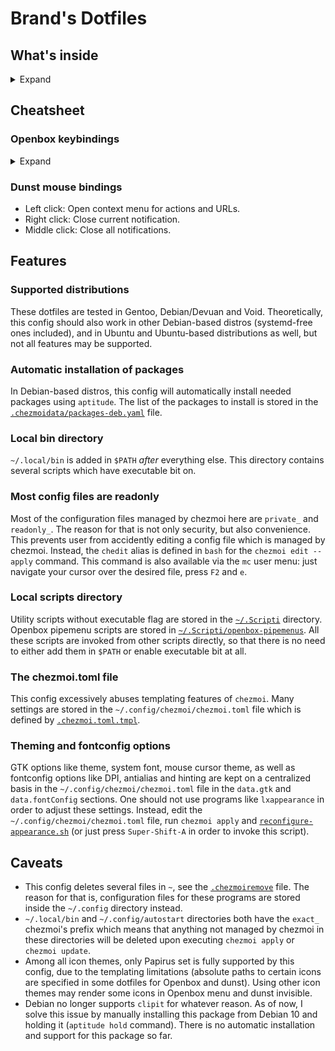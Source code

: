# Brand's Dotfiles

## What's inside

<details>
  <summary>Expand</summary>

<table>
    <tr>
        <th colspan="2">Applications and utilities</th>
    </tr>
    <tr>
        <td>Dotfiles manager</td>
        <td>[chezmoi](https://www.chezmoi.io/)</td>
    </tr>
    <tr>
        <td>Window manager</td>
        <td>[Openbox](https://github.com/danakj/openbox)</td>
    </tr>
    <tr>
        <td>Panel</td>
        <td>[tint2](https://github.com/o9000/tint2)</td>
    </tr>
    <tr>
        <td>Wallpaper manager</td>
        <td>[nitrogen](https://github.com/l3ib/nitrogen)</td>
    </tr>
    <tr>
        <td>System monitor</td>
        <td>[conky](https://github.com/brndnmtthws/conky)</td>
    </tr>
    <tr>
        <td>Openbox menus</td>
        <td>[obmenu-generator](https://github.com/trizen/obmenu-generator)</td>
    </tr>
    <tr>
        <td>Application launcher</td>
        <td>[rofi](https://github.com/davatorium/rofi)</td>
    </tr>
    <tr>
        <td>Text processors</td>
        <td>[vim](https://github.com/vim/vim), [emacs](https://www.gnu.org/software/emacs/)</td>
    </tr>
    <tr>
        <td>Terminal emulator</td>
        <td>[lxterminal](https://github.com/lxde/lxterminal), [alacritty](https://github.com/alacritty/alacritty)</td>
    </tr>
    <tr>
        <td>File managers</td>
        <td>[mc](https://midnight-commander.org/), [pcmanfm](https://github.com/lxde/pcmanfm) or [caja](https://github.com/mate-desktop/caja)</td>
    </tr>
    <tr>
        <td>Sound volume</td>
        <td>[volumeicon](https://github.com/Maato/volumeicon)</td>
    </tr>
    <tr>
        <td>Keyboard layout switcher</td>
        <td>[gxkb](https://github.com/zen-tools/gxkb)</td>
    </tr>
    <tr>
        <td>Clipboard manager</td>
        <td>[clipit](https://github.com/CristianHenzel/ClipIt)</td>
    </tr>
    <tr>
        <td>Screensaver</td>
        <td>[xscreensaver](https://www.jwz.org/xscreensaver/)</td>
    </tr>
    <tr>
        <td>X settings daemon</td>
        <td>[xsettingsd](https://codeberg.org/derat/xsettingsd)</td>
    </tr>
    <tr>
        <td>Calendar</td>
        <td>[gsimplecal](https://github.com/dmedvinsky/gsimplecal)</td>
    </tr>
    <tr>
        <td>Screenshots</td>
        <td>[scrot](https://github.com/dreamer/scrot)</td>
    </tr>
    <tr>
        <td>Miscellania</td>
        <td>[Caffeine-ng](https://codeberg.org/WhyNotHugo/caffeine-ng), [Redshift](https://github.com/jonls/redshift)</td>
    </tr>
    <tr>
        <th colspan="2">Theming</th>
    </tr>
    <tr>
        <td>GTK and Openbox theme</td>
        <td>[Greylooks](https://github.com/vbrand1984/greylooks)</td>
    </tr>
    <tr>
        <td>Icons</td>
        <td>[Papirus-Light](https://github.com/PapirusDevelopmentTeam/papirus-icon-theme)</td>
    </tr>
    <tr>
        <td>Mouse cursor</td>
        <td>DMZ-White a.k.a. Vanilla-DMZ</td>
    </tr>
    <tr>
        <td>System font</td>
        <td>Roboto Regular 11</td>
    </tr>
    <tr>
        <td>Monospace font</td>
        <td>JetBrains Mono Medium</td>
    </tr>
    <tr>
        <td>Other fonts used</td>
        <td>Ubuntu, DejaVu</td>
    </tr>
</table>

</details>

## Cheatsheet

### Openbox keybindings

<details>
  <summary>Expand</summary>

<table>
    <tr>
        <th colspan="2">Application launchers</th>
    </tr>
    <tr>
        <td>Super-Ctrl-B</td>
        <td>Web Browser</td>
    </tr>
    <tr>
        <td>Super-Ctrl-C</td>
        <td>LibreOffice Calc</td>
    </tr>
    <tr>
        <td>Super-Ctrl-E</td>
        <td>Emacs client</td>
    </tr>
    <tr>
        <td>Super-Ctrl-F</td>
        <td>File manager</td>
    </tr>
    <tr>
        <td>Super-Ctrl-I</td>
        <td>LibreOffice Impress</td>
    </tr>
    <tr>
        <td>Super-Ctrl-O</td>
        <td>Obconf</td>
    </tr>
    <tr>
        <td>Super-Ctrl-P</td>
        <td>Pavucontrol</td>
    </tr>
    <tr>
        <td>Super-Ctrl-R</td>
        <td>Tor Browser launcher</td>
    </tr>
    <tr>
        <td>Super-Ctrl-S</td>
        <td>OBS-Studio</td>
    </tr>
    <tr>
        <td>Super-Ctrl-T</td>
        <td>Terminal emulator</td>
    </tr>
    <tr>
        <td>Super-Ctrl-W</td>
        <td>LibreOffice Writer</td>
    </tr>
    <tr>
        <td>Ctrl-Alt-Del</td>
        <td>System monitor</td>
    </tr>
    <tr>
        <th colspan="2">rofi</th>
    </tr>
    <tr>
        <td>Super-Enter</td>
        <td>run module (run a command)</td>
    </tr>
    <tr>
        <td>Super-Shift-Enter</td>
        <td>drun module (run desktop application)</td>
    </tr>
    <tr>
        <td>Super-F1</td>
        <td>calc module (not working in Debian-based installs)</td>
    </tr>
    <tr>
        <td>Super-Tab</td>
        <td>window switching module</td>
    </tr>
    <tr>
        <th colspan="2">Screenshots</th>
    </tr>
    <tr>
        <td>PrtScr</td>
        <td>Take a screenshot (fullscreen)</td>
    </tr>
    <tr>
        <td>Alt-PrtScr</td>
        <td>Screenshot of the current window</td>
    </tr>
    <tr>
        <td>Ctrl-PrtScr</td>
        <td>Screenshot of selection</td>
    </tr>
    <tr>
        <td>Super-PrtScr</td>
        <td>Fullscreen screenshot with a 5 sec delay</td>
    </tr>
    <tr>
        <td>Super-Alt-PrtScr</td>
        <td>Screenshot of the current window with a 5 sec delay</td>
    </tr>
    <tr>
        <th colspan="2">Inherent Openbox stuff</th>
    </tr>
    <tr>
        <td>Super-Shift-A</td>
        <td>Reconfigure whole appearance</td>
    </tr>
    <tr>
        <td>Super-Shift-C</td>
        <td>Reconfigure Openbox</td>
    </tr>
    <tr>
        <td>Super-Esc</td>
        <td>Show Openbox menu</td>
    </tr>
    <tr>
        <td>Super-D</td>
        <td>Show/hide desktop</td>
    </tr>
    <tr>
        <th colspan="2">Session management</th>
    </tr>
    <tr>
        <td>Super-Ctrl-L</td>
        <td>Lock screen</td>
    </tr>
    <tr>
        <td>Super-Ctrl-Q</td>
        <td>Shutdown dialogue</td>
    </tr>
    <tr>
        <td>Super-Shift-Q</td>
        <td>Exit Openbox</td>
    </tr>
    <tr>
        <th colspan="2">Navigating between desktops</th>
    </tr>
    <tr>
        <td>Super-[1..4]</td>
        <td>Go to desktop 1, 2, 3 or 4</td>
    </tr>
    <tr>
        <td>Super-Ctrl-Left</td>
        <td>Go to the desktop to the left</td>
    </tr>
    <tr>
        <td>Super-Ctrl-Right</td>
        <td>Go to the desktop to the right</td>
    </tr>
    <tr>
        <td>Super-Ctrl-Up</td>
        <td>Go to the desktop above</td>
    </tr>
    <tr>
        <td>Super-Ctrl-Down</td>
        <td>Go to the desktop below</td>
    </tr>
    <tr>
        <th colspan="2">Moving windows between desktops</th>
    </tr>
    <tr>
        <td>Super-Shift-[1..4]</td>
        <td>Move current window to desktop 1, 2, 3 or 4</td>
    </tr>
    <tr>
        <td>Super-Shift-Left</td>
        <td>Move current window to the desktop to the left</td>
    </tr>
    <tr>
        <td>Super-Shift-Right</td>
        <td>Move current window to the desktop to the right</td>
    </tr>
    <tr>
        <td>Super-Shift-Up</td>
        <td>Move current window to the desktop above</td>
    </tr>
    <tr>
        <td>Super-Shift-Down</td>
        <td>Move current window to the desktop below</td>
    </tr>
    <tr>
        <th colspan="2">Window handling</th>
    </tr>
    <tr>
        <td>Alt-F4, Super-Q</td>
        <td>Close current window</td>
    </tr>
    <tr>
        <td>Alt-Esc</td>
        <td>Drown the window into the bottom of the stack</td>
    </tr>
    <tr>
        <td>Alt-Space</td>
        <td>Show window&#39;s context menu</td>
    </tr>
    <tr>
        <td>Super-F</td>
        <td>Toggle fullscreen</td>
    </tr>
    <tr>
        <td>Super-I</td>
        <td>Iconify current window</td>
    </tr>
    <tr>
        <td>Super-M</td>
        <td>Toggle maximize</td>
    </tr>
    <tr>
        <td>Super-O</td>
        <td>Toggle omnipresent</td>
    </tr>
    <tr>
        <td>Alt-Tab</td>
        <td>Switch to the next window</td>
    </tr>
    <tr>
        <td>Ctrl-Alt-Tab</td>
        <td>Switch to the previous window</td>
    </tr>
    <tr>
        <th colspan="2">(Semi)-Tiling</th>
    </tr>
    <tr>
        <td>Super-Left</td>
        <td>Shift current window to the left half of the screen</td>
    </tr>
    <tr>
        <td>Super-Right</td>
        <td>Shift current window to the right half of the screen</td>
    </tr>
    <tr>
        <td>Super-Up</td>
        <td>Shift current window to the top half of the screen</td>
    </tr>
    <tr>
        <td>Super-Down</td>
        <td>Shift current window to the bottom half of the screen</td>
    </tr>
    <tr>
        <td>Super-Home</td>
        <td>Shift current window to the upper-left corner of the screen</td>
    </tr>
    <tr>
        <td>Super-PageUp</td>
        <td>Shift current window to the upper-right corner of the screen</td>
    </tr>
    <tr>
        <td>Super-PageDown</td>
        <td>Shift current window to the bottom-right corner of the screen</td>
    </tr>
    <tr>
        <td>Super-End</td>
        <td>Shift current window to the bottom-left corner of the screen</td>
    </tr>
</table>
</details>

### Dunst mouse bindings
* Left click: Open context menu for actions and URLs.
* Right click: Close current notification.
* Middle click: Close all notifications.

## Features

### Supported distributions
These dotfiles are tested in Gentoo, Debian/Devuan and Void. Theoretically, this config should also work in other Debian-based distros (systemd-free ones included), and in Ubuntu and Ubuntu-based distributions as well, but not all features may be supported.

### Automatic installation of packages
In Debian-based distros, this config will automatically install needed packages using `aptitude`. The list of the packages to install is stored in the [`.chezmoidata/packages-deb.yaml`](home/.chezmoidata/packages-deb.yaml) file.

### Local bin directory
`~/.local/bin` is added in `$PATH` _after_ everything else. This directory contains several scripts which have executable bit on.

### Most config files are readonly
Most of the configuration files managed by chezmoi here are `private_` and `readonly_`. The reason for that is not only security, but also convenience. This prevents user from accidently editing a config file which is managed by chezmoi. Instead, the `chedit` alias is defined in `bash` for the `chezmoi edit --apply` command. This command is also available via the `mc` user menu: just navigate your cursor over the desired file, press `F2` and `e`.

### Local scripts directory
Utility scripts without executable flag are stored in the [`~/.Scripti`](home/exact_private_dot_Scripti) directory. Openbox pipemenu scripts are stored in [`~/.Scripti/openbox-pipemenus`](home/exact_private_dot_Scripti/exact_private_openbox-menus). All these scripts are invoked from other scripts directly, so that there is no need to either add them in `$PATH` or enable executable bit at all.

### The chezmoi.toml file
This config excessively abuses templating features of `chezmoi`. Many settings are stored in the `~/.config/chezmoi/chezmoi.toml` file which is defined by [`.chezmoi.toml.tmpl`](home/.chezmoi.toml.tmpl).

### Theming and fontconfig options
GTK options like theme, system font, mouse cursor theme, as well as fontconfig options like DPI, antialias and hinting are kept on a centralized basis in the `~/.config/chezmoi/chezmoi.toml` file in the `data.gtk` and `data.fontConfig` sections. One should not use programs like `lxappearance` in order to adjust these settings. Instead, edit the `~/.config/chezmoi/chezmoi.toml` file, run `chezmoi apply` and [`reconfigure-appearance.sh`](home/private_dot_local/exact_private_bin/private_readonly_executable_reconfigure-appearance.sh.tmpl) (or just press `Super-Shift-A` in order to invoke this script).


## Caveats

* This config deletes several files in `~`, see the [`.chezmoiremove`](home/.chezmoiremove) file. The reason for that is, configuration files for these programs are stored inside the `~/.config` directory instead.
* `~/.local/bin` and `~/.config/autostart` directories both have the `exact_` chezmoi's prefix which means that anything not managed by chezmoi in these directories will be deleted upon executing `chezmoi apply` or `chezmoi update`.
* Among all icon themes, only Papirus set is fully supported by this config, due to the templating limitations (absolute paths to certain icons are specified in some dotfiles for Openbox and dunst). Using other icon themes may render some icons in Openbox menu and dunst invisible.
* Debian no longer supports `clipit` for whatever reason. As of now, I solve this issue by manually installing this package from Debian 10 and holding it (`aptitude hold` command). There is no automatic installation and support for this package so far.
